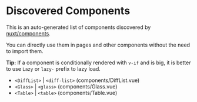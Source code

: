 # Discovered Components

This is an auto-generated list of components discovered by [nuxt/components](https://github.com/nuxt/components).

You can directly use them in pages and other components without the need to import them.

**Tip:** If a component is conditionally rendered with `v-if` and is big, it is better to use `Lazy` or `lazy-` prefix to lazy load.

- `<DiffList>` | `<diff-list>` (components/DiffList.vue)
- `<Glass>` | `<glass>` (components/Glass.vue)
- `<Table>` | `<table>` (components/Table.vue)
